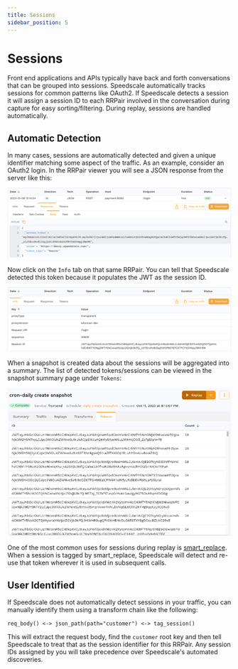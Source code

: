 ```yaml
---
title: Sessions
sidebar_position: 5
---
```


# Sessions

Front end applications and APIs typically have back and forth conversations that can be grouped into sessions. Speedscale automatically tracks sessions for common patterns like OAuth2. If Speedscale detects a session it will assign a session ID to each RRPair involved in the conversation during capture for easy sorting/filtering. During replay, sessions are handled automatically.

## Automatic Detection

In many cases, sessions are automatically detected and given a unique identifier matching some aspect of the traffic. As an example, consider an OAuth2 login. In the RRPair viewer you will see a JSON response from the server like this:

![access_token](./sessions/access_token.png)

Now click on the `Info` tab on that same RRPair. You can tell that Speedscale detected this token because it populates the JWT as the session ID.

![session_id](./sessions/session_id.png)

When a snapshot is created data about the sessions will be aggregated into a summary. The list of detected tokens/sessions can be viewed in the snapshot summary page under `Tokens`:

![snapshot_summary](./sessions/token_summary.png)

One of the most common uses for sessions during replay is [smart_replace](./smart-replace.md). When a session is tagged by smart_replace, Speedscale will detect and re-use that token wherever it is used in subsequent calls.

## User Identified

If Speedscale does not automatically detect sessions in your traffic, you can manually identify them using a transform chain like the following:

```
req_body() <-> json_path(path="customer") <-> tag_session()
```

This will extract the request body, find the `customer` root key and then tell Speedscale to treat that as the session identifier for this RRPair. Any session IDs assigned by you will take precedence over Speedscale's automated discoveries.
